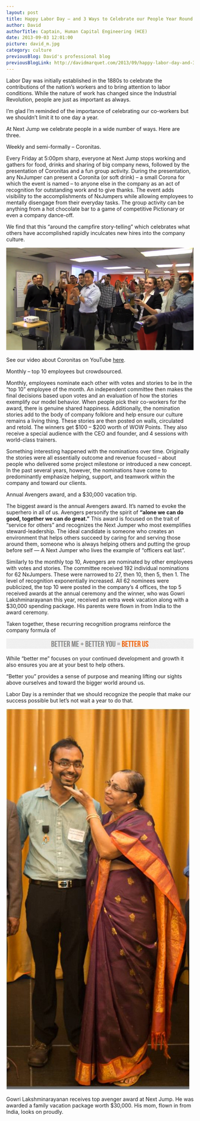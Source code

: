 ```yaml
---
layout: post
title: Happy Labor Day — and 3 Ways to Celebrate our People Year Round
author: David
authorTitle: Captain, Human Capital Engineering (HCE)
date: 2013-09-03 12:01:00
picture: david_m.jpg
category: culture
previousBlog: David's professional blog
previousBlogLink: http://davidmarquet.com/2013/09/happy-labor-day-and-3-ways-to-celebrate-our-people-year-round/
---
```


Labor Day was initially established in the 1880s to celebrate the contributions of the nation’s workers and to bring attention to labor conditions.  While the nature of work has changed since the Industrial Revolution, people are just as important as always.

I’m glad I’m reminded of the importance of celebrating our co-workers but we shouldn’t limit it to one day a year.

At Next Jump we celebrate people in a wide number of ways. Here are three.

Weekly and semi-formally – Coronitas.

Every Friday at 5:00pm sharp, everyone at Next Jump stops working and gathers for food, drinks and sharing of big company news, followed by the presentation of Coronitas and a fun group activity. During the presentation, any NxJumper can present a Coronita (or soft drink) – a small Corona for which the event is named – to anyone else in the company as an act of recognition for outstanding work and to give thanks. The event adds visibility to the accomplishments of NxJumpers while allowing employees to mentally disengage from their everyday tasks. The group activity can be anything from a hot chocolate bar to a game of competitive Pictionary or even a company dance-off.

We find that this “around the campfire story-telling” which celebrates what others have accomplished rapidly inculcates new hires into the company culture.

![Coronitas in Mirage](/images/coronitas_mirage.png)

See our video about Coronitas on YouTube [here](http://www.youtube.com/watch?v=cgmx0f8734Y#t=61).

Monthly – top 10 employees but crowdsourced.

Monthly, employees nominate each other with votes and stories to be in the “top 10” employee of the month. An independent committee then makes the final decisions based upon votes and an evaluation of how the stories exemplify our model behavior. When people pick their co-workers for the award, there is genuine shared happiness. Additionally, the nomination stories add to the body of company folklore and help ensure our culture remains a living thing. These stories are then posted on walls, circulated and retold. The winners get $100 – $200 worth of WOW Points. They also receive a special audience with the CEO and founder, and 4 sessions with world-class trainers.

Something interesting happened with the nominations over time. Originally the stories were all essentially outcome and revenue focused – about people who delivered some project milestone or introduced a new concept. In the past several years, however, the nominations have come to predominantly emphasize helping, support, and teamwork within the company and toward our clients.

Annual Avengers award, and a $30,000 vacation trip.

The biggest award is the annual Avengers award. It’s named to evoke the superhero in all of us. Avengers personify the spirit of **“alone we can do good, together we can do great.”** This award is focused on the trait of “service for others” and recognizes the Next Jumper who most exemplifies steward-leadership. The ideal candidate is someone who creates an environment that helps others succeed by caring for and serving those around them, someone who is always helping others and putting the group before self — A Next Jumper who lives the example of “officers eat last”.

Similarly to the monthly top 10, Avengers are nominated by other employees with votes and stories. The committee received 192 individual nominations for 62 NxJumpers. These were narrowed to 27, then 10, then 5, then 1. The level of recognition exponentially increased. All 62 nominees were publicized, the top 10 were posted in the company’s 4 offices, the top 5 received awards at the annual ceremony and the winner, who was Gowri Lakshminarayanan this year, received an extra week vacation along with a $30,000 spending package. His parents were flown in from India to the award ceremony.

Taken together, these recurring recognition programs reinforce the company formula of

![Better me plus you equals us](/images/better_me_you_us_strip.png)

While “better me” focuses on your continued development and growth it also ensures you are at your best to help others.

“Better you” provides a sense of purpose and meaning lifting our sights above ourselves and toward the bigger world around us.

Labor Day is a reminder that we should recognize the people that make our success possible but let’s not wait a year to do that.

![Gowri and his mom](/images/gowri_and_mom.jpg)

Gowri Lakshminarayanan receives top avenger award at Next Jump. He was awarded a family vacation package worth $30,000. His mom, flown in from India, looks on proudly.


